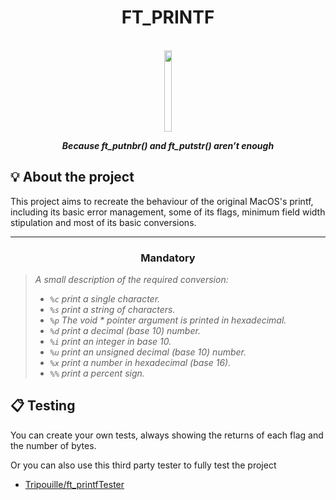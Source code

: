 <h1 align="center">
	FT_PRINTF
</h1>
<div align="center">
	<br>
  <img  height="130em"  width="15%" src="https://game.42sp.org.br/static/assets/achievements/ft_printfe.png" />
    <br>
</div>
<p align="center">
	<b><i>Because ft_putnbr() and ft_putstr() aren’t enough</i></b><br>
</p>

## 💡 About the project

This project aims to recreate the behaviour of the original MacOS's printf, including its basic error management, some of its flags, minimum field width stipulation and most of its basic conversions.

---

<h3 align=center>
Mandatory
</h3>

> <i>A small description of the required conversion:
> - `%c` print a single character.
> - `%s` print a string of characters.
> - `%p` The void * pointer argument is printed in hexadecimal.
> - `%d` print a decimal (base 10) number.
> - `%i` print an integer in base 10.
> - `%u` print an unsigned decimal (base 10) number.
> - `%x` print a number in hexadecimal (base 16).
> - `%%` print a percent sign.</i>

<h3 align=center>   

## 📋 Testing

You can create your own tests, always showing the returns of each flag and the number of bytes.

Or you can also use this third party tester to fully test the project

* [Tripouille/ft_printfTester](https://github.com/xicodomingues/francinette)
